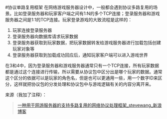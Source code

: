 #协议单路复用框架
在网络游戏服务器设计中，一般都会遇到协议多路复用的场景。比如登录服务器和玩家客户端之间有1:N的多个TCP连接；登录服务器和游戏服务器之间是1:1的TCP连接。玩家登录游戏的大致流程是这样的：

1. 玩家连接登录服务器
2. 登录服务器向数据库请求玩家数据
3. 登录服务器获取到玩家数据，把玩家数据转发给游戏服务器进行加载包括创建玩家对象等
4. 登录服务器获取到加载成功回应后，通知玩家客户端可以进入游戏世界

在3和4中，因为登录服务器和游戏服务器通常只有一个TCP连接，所有玩家数据都是通过这个连接进行传输，所以需要从协议包中区分出是哪个玩家的数据。通常这个区分的依据可以是玩家的角色名，但是也可以更通用一些，用一个数字ID来区分，这样就把协议包的分发处理和协议包中与游戏逻辑有关的内容分离开来。

来源（我加了注释）：
> [一种用于网游服务器的支持多路复用的网络协议处理框架_stevewang_新浪博客](http://blog.sina.com.cn/s/blog_9be3b8f10101dfpt.html)